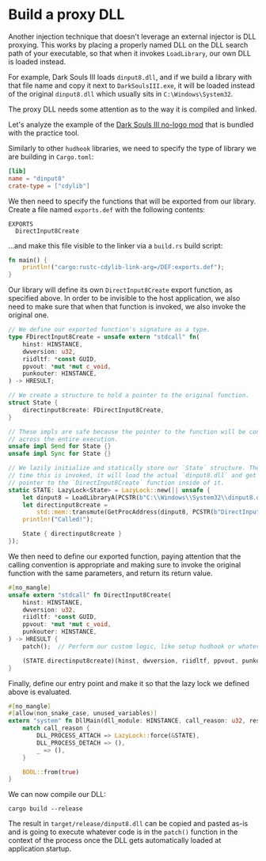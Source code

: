 # Build a proxy DLL

Another injection technique that doesn't leverage an external injector is DLL
proxying. This works by placing a properly named DLL on the DLL search path of your
executable, so that when it invokes `LoadLibrary`, our own DLL is loaded instead.

For example, Dark Souls III loads `dinput8.dll`, and if we build a library with
that file name and copy it next to `DarkSoulsIII.exe`, it will be loaded instead of
the original `dinput8.dll` which usually sits in `C:\Windows\System32`.

The proxy DLL needs some attention as to the way it is compiled and linked.

Let's analyze the example of the [Dark Souls III no-logo mod][ds3-nologo] that is
bundled with the practice tool.

Similarly to other `hudhook` libraries, we need to specify the type of library
we are building in `Cargo.toml`:

```toml
[lib]
name = "dinput8"
crate-type = ["cdylib"]
```

We then need to specify the functions that will be exported from our library.
Create a file named `exports.def` with the following contents:

```
EXPORTS
  DirectInput8Create
```

...and make this file visible to the linker via a `build.rs` build script:

```rust
fn main() {
    println!("cargo:rustc-cdylib-link-arg=/DEF:exports.def");
}
```

Our library will define its own `DirectInput8Create` export function, as
specified above. In order to be invisible to the host application, we also
need to make sure that when that function is invoked, we also invoke the
original one.

```rust
// We define our exported function's signature as a type.
type FDirectInput8Create = unsafe extern "stdcall" fn(
    hinst: HINSTANCE,
    dwversion: u32,
    riidltf: *const GUID,
    ppvout: *mut *mut c_void,
    punkouter: HINSTANCE,
) -> HRESULT;

// We create a structure to hold a pointer to the original function.
struct State {
    directinput8create: FDirectInput8Create,
}

// These impls are safe because the pointer to the function will be constant
// across the entire execution.
unsafe impl Send for State {}
unsafe impl Sync for State {}

// We lazily initialize and statically store our `State` structure. The first
// time this is invoked, it will load the actual `dinput8.dll` and get the
// pointer to the `DirectInput8Create` function inside of it.
static STATE: LazyLock<State> = LazyLock::new(|| unsafe {
    let dinput8 = LoadLibraryA(PCSTR(b"C:\\Windows\\System32\\dinput8.dll\0".as_ptr())).unwrap();
    let directinput8create =
        std::mem::transmute(GetProcAddress(dinput8, PCSTR(b"DirectInput8Create\0".as_ptr())));
    println!("Called!");

    State { directinput8create }
});
```

We then need to define our exported function, paying attention that the calling
convention is appropriate and making sure to invoke the original function with
the same parameters, and return its return value.

```rust
#[no_mangle]
unsafe extern "stdcall" fn DirectInput8Create(
    hinst: HINSTANCE,
    dwversion: u32,
    riidltf: *const GUID,
    ppvout: *mut *mut c_void,
    punkouter: HINSTANCE,
) -> HRESULT {
    patch();  // Perform our custom logic, like setup hudhook or whatever.

    (STATE.directinput8create)(hinst, dwversion, riidltf, ppvout, punkouter)
}
```

Finally, define our entry point and make it so that the lazy lock we defined
above is evaluated.

```rust
#[no_mangle]
#[allow(non_snake_case, unused_variables)]
extern "system" fn DllMain(dll_module: HINSTANCE, call_reason: u32, reserved: *mut c_void) -> BOOL {
    match call_reason {
        DLL_PROCESS_ATTACH => LazyLock::force(&STATE),
        DLL_PROCESS_DETACH => (),
        _ => (),
    }

    BOOL::from(true)
}
```

We can now compile our DLL:

```
cargo build --release
```

The result in `target/release/dinput8.dll` can be copied and pasted as-is and is
going to execute whatever code is in the `patch()` function in the context of the
process once the DLL gets automatically loaded at application startup.

[ds3-nologo]: https://github.com/veeenu/darksoulsiii-practice-tool/tree/master/lib/no-logo
